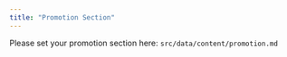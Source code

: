 ```yaml
---
title: "Promotion Section"
---
```


Please set your promotion section here: `src/data/content/promotion.md`
